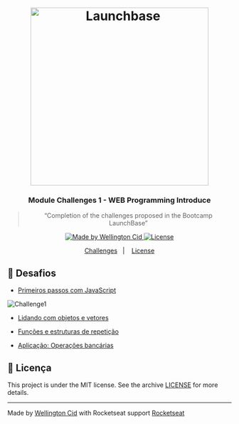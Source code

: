 <h1 align="center">
    <img alt="Launchbase" src="https://storage.googleapis.com/golden-wind/bootcamp-launchbase/logo.png" width="400px" />
</h1>

<h3 align="center">
  Module Challenges 1 - WEB Programming Introduce
</h3>

<blockquote align="center">“Completion of the challenges proposed in the Bootcamp LaunchBase”</blockquote>

<p align="center">

  <a href="https://linkedin.com/in/wellingtoncid">
    <img alt="Made by Wellington Cid" src="https://letzco.com.br">
  </a>

  <a href="LICENSE" >
    <img alt="License" src="https://img.shields.io/badge/license-MIT-%23F8952D">
  </a>

</p>

<p align="center">
  <a href="#rocket-desafios">Challenges</a>&nbsp;&nbsp;&nbsp;|&nbsp;&nbsp;&nbsp;
  <a href="#memo-licença">License</a>
</p>

## :rocket: Desafios

- [Primeiros passos com JavaScript](challenges/imc-js)
  
<p align="left">
  <img alt="Challenge1" src="challenges/image/challenge1-imc"></img>
</p>

- [Lidando com objetos e vetores](desafios/01-2-lidando-com-objetos-e-vetores.md)


- [Funções e estruturas de repetição](desafios/01-3-funcoes-e-estruturas-de-repeticao.md)


- [Aplicação: Operações bancárias](desafios/01-4-aplicacao-operacoes-bancarias.md)

## :memo: Licença

This project is under the MIT license. See the archive [LICENSE](/LICENSE) for more details.

---

Made by [Wellington Cid](https://linkedin.com/in/wellingtoncid) with Rocketseat support [Rocketseat](https://rocketseat.com.br)
